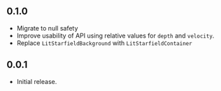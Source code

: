 ## 0.1.0

- Migrate to null safety
- Improve usability of API using relative values for `depth` and `velocity`.
- Replace `LitStarfieldBackground` with `LitStarfieldContainer`

## 0.0.1

- Initial release.
